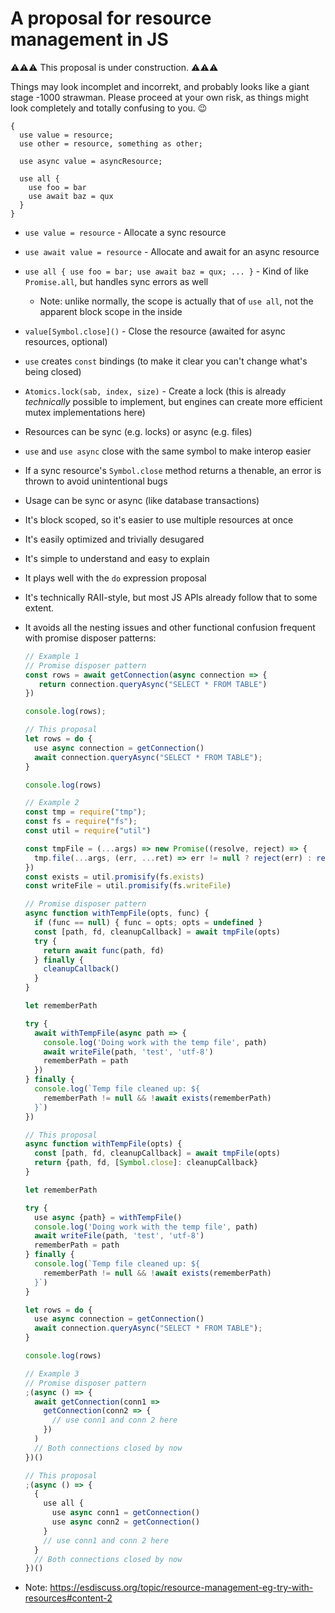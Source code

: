# A proposal for resource management in JS

⚠️⚠️⚠️ This proposal is under construction. ⚠️⚠️⚠️

Things may look incomplet and incorrekt, and probably looks like a giant stage -1000 strawman. Please proceed at your own risk, as things might look completely and totally confusing to you. 😉

```
{
  use value = resource;
  use other = resource, something as other;
  
  use async value = asyncResource;
  
  use all {
    use foo = bar
    use await baz = qux
  }
}
```

- `use value = resource` - Allocate a sync resource
- `use await value = resource` - Allocate and await for an async resource
- `use all { use foo = bar; use await baz = qux; ... }` - Kind of like `Promise.all`, but handles sync errors as well
  - Note: unlike normally, the scope is actually that of `use all`, not the apparent block scope in the inside
- `value[Symbol.close]()` - Close the resource (awaited for async resources, optional)
- `use` creates `const` bindings (to make it clear you can't change what's being closed)
- `Atomics.lock(sab, index, size)` - Create a lock (this is already *technically* possible to implement, but engines can create more efficient mutex implementations here)

- Resources can be sync (e.g. locks) or async (e.g. files)
- `use` and `use async` close with the same symbol to make interop easier
- If a sync resource's `Symbol.close` method returns a thenable, an error is thrown to avoid unintentional bugs
- Usage can be sync or async (like database transactions)
- It's block scoped, so it's easier to use multiple resources at once
- It's easily optimized and trivially desugared
- It's simple to understand and easy to explain
- It plays well with the `do` expression proposal
- It's technically RAII-style, but most JS APIs already follow that to some extent.
- It avoids all the nesting issues and other functional confusion frequent with promise disposer patterns:

    ```js
    // Example 1
    // Promise disposer pattern
    const rows = await getConnection(async connection => {
       return connection.queryAsync("SELECT * FROM TABLE")
    })

    console.log(rows);

    // This proposal
    let rows = do {
      use async connection = getConnection()
      await connection.queryAsync("SELECT * FROM TABLE");
    }

    console.log(rows)

    // Example 2
    const tmp = require("tmp");
    const fs = require("fs");
    const util = require("util")

    const tmpFile = (...args) => new Promise((resolve, reject) => {
      tmp.file(...args, (err, ...ret) => err != null ? reject(err) : resolve(ret))
    })
    const exists = util.promisify(fs.exists)
    const writeFile = util.promisify(fs.writeFile)

    // Promise disposer pattern
    async function withTempFile(opts, func) {
      if (func == null) { func = opts; opts = undefined }
      const [path, fd, cleanupCallback] = await tmpFile(opts)
      try {
        return await func(path, fd)
      } finally {
        cleanupCallback()
      }
    }

    let rememberPath

    try {
      await withTempFile(async path => {
        console.log('Doing work with the temp file', path)
        await writeFile(path, 'test', 'utf-8')
        rememberPath = path
      })
    } finally {
      console.log(`Temp file cleaned up: ${
        rememberPath != null && !await exists(rememberPath)
      }`)
    })

    // This proposal
    async function withTempFile(opts) {
      const [path, fd, cleanupCallback] = await tmpFile(opts)
      return {path, fd, [Symbol.close]: cleanupCallback}
    }

    let rememberPath

    try {
      use async {path} = withTempFile()
      console.log('Doing work with the temp file', path)
      await writeFile(path, 'test', 'utf-8')
      rememberPath = path
    } finally {
      console.log(`Temp file cleaned up: ${
        rememberPath != null && !await exists(rememberPath)
      }`)
    }

    let rows = do {
      use async connection = getConnection()
      await connection.queryAsync("SELECT * FROM TABLE");
    }

    console.log(rows)
    
    // Example 3
    // Promise disposer pattern
    ;(async () => {
      await getConnection(conn1 =>
        getConnection(conn2 => {
          // use conn1 and conn 2 here
        })
      )
      // Both connections closed by now
    })()

    // This proposal
    ;(async () => {
      {
        use all {
          use async conn1 = getConnection()
          use async conn2 = getConnection()
        }
        // use conn1 and conn 2 here
      }
      // Both connections closed by now
    })()
    ```

- Note: https://esdiscuss.org/topic/resource-management-eg-try-with-resources#content-2
